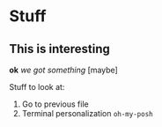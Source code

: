 # Stuff
## This is interesting

__ok__ *we got something* [maybe]

Stuff to look at:
1. Go to previous file <C-i><C-o>
2. Terminal personalization `oh-my-posh`
